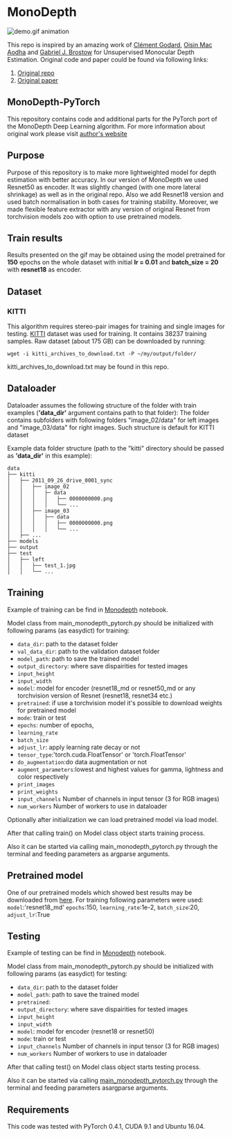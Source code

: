 # MonoDepth
![demo.gif animation](readme_images/demo.gif)

This repo is inspired by an amazing work of [Clément Godard](http://www0.cs.ucl.ac.uk/staff/C.Godard/), [Oisin Mac Aodha](http://vision.caltech.edu/~macaodha/) and [Gabriel J. Brostow](http://www0.cs.ucl.ac.uk/staff/g.brostow/) for Unsupervised Monocular Depth Estimation.
Original code and paper could be found via following links:
1. [Original repo](https://github.com/mrharicot/monodepth)
2. [Original paper](https://arxiv.org/abs/1609.03677)

## MonoDepth-PyTorch
This repository contains code and additional parts for the PyTorch port of the MonoDepth Deep Learning algorithm. For more information about original work please visit [author's website](http://visual.cs.ucl.ac.uk/pubs/monoDepth/)

## Purpose

Purpose of this repository is to make more lightweighted model for depth estimation with better accuracy.
In our version of MonoDepth we used Resnet50 as encoder. It was slightly changed (with one more lateral shrinkage) as well as in the original repo.
Also we add Resnet18 version and used batch normalisation in both cases for training stability.
Moreover, we made flexible feature extractor with any version of original Resnet from torchvision models zoo
 with option to use pretrained models.

## Train results

Results presented on the gif may be obtained using the model pretrained for **150** epochs on the whole dataset with initial **lr = 0.01** and **batch_size = 20** with **resnet18** as encoder.



## Dataset
### KITTI

This algorithm requires stereo-pair images for training and single images for testing.
[KITTI](http://www.cvlibs.net/datasets/kitti/raw_data.php) dataset was used for training.
It contains 38237 training samples.
Raw dataset (about 175 GB) can be downloaded by running:
```shell
wget -i kitti_archives_to_download.txt -P ~/my/output/folder/
```
kitti_archives_to_download.txt may be found in this repo.

## Dataloader
Dataloader assumes the following structure of the folder with train examples (**'data_dir'** argument contains path to that folder):
The folder contains subfolders with following folders "image_02/data" for left images and  "image_03/data" for right images.
Such structure is default for KITTI dataset

Example data folder structure (path to the "kitti" directory should be passed as **'data_dir'** in this example):
```
data
├── kitti
│   ├── 2011_09_26_drive_0001_sync
│   │   ├── image_02
│   │   │   ├─ data
│   │   │   │   ├── 0000000000.png
│   │   │   │   └── ...
│   │   ├── image_03
│   │   │   ├── data
│   │   │   │   ├── 0000000000.png
│   │   │   │   └── ...
│   ├── ...
├── models
├── output
├── test
│   ├── left
│   │   ├── test_1.jpg
│   │   └── ...
```
    
## Training
Example of training can be find in [Monodepth](Monodepth.ipynb) notebook.

Model class from main_monodepth_pytorch.py should be initialized with following params (as easydict) for training:
 - `data_dir`: path to the dataset folder
 - `val_data_dir`: path to the validation dataset folder
 - `model_path`: path to save the trained model
 - `output_directory`: where save dispairities for tested images
 - `input_height`
 - `input_width`
 - `model`: model for encoder (resnet18_md or resnet50_md or any torchvision version of Resnet (resnet18, resnet34 etc.)
 - `pretrained`: if use a torchvision model it's possible to download weights for pretrained model
 - `mode`: train or test
 - `epochs`: number of epochs,
 - `learning_rate`
 - `batch_size`
 - `adjust_lr`: apply learning rate decay or not
 - `tensor_type`:'torch.cuda.FloatTensor' or 'torch.FloatTensor'
 - `do_augmentation`:do data augmentation or not
 - `augment_parameters`:lowest and highest values for gamma, lightness and color respectively
 - `print_images`
 - `print_weights`
 - `input_channels` Number of channels in input tensor (3 for RGB images)
 - `num_workers` Number of workers to use in dataloader

Optionally after initialization we can load pretrained model via load model.

After that calling train() on Model class object starts training process.

Also it can be started via calling main_monodepth_pytorch.py through the terminal and feeding parameters as argparse arguments.

## Pretrained model

One of our pretrained models which showed best results may be downloaded from [here](https://my.pcloud.com/publink/show?code=XZdFzu7ZfCAEf0uj8zRhDrBsjuEoeSo2QXak).
For training following parameters were used:
`model`:'resnet18_md'
`epochs`:150,
`learning_rate`:1e-2,
`batch_size`:20,
`adjust_lr`:True 
    
## Testing
Example of testing can be find in [Monodepth](Monodepth.ipynb) notebook.

Model class from main_monodepth_pytorch.py should be initialized with following params (as easydict) for testing:
 - `data_dir`: path to the dataset folder
 - `model_path`: path to save the trained model
 - `pretrained`: 
 - `output_directory`: where save dispairities for tested images
 - `input_height`
 - `input_width`
 - `model`: model for encoder (resnet18 or resnet50)
 - `mode`: train or test
 - `input_channels` Number of channels in input tensor (3 for RGB images)
 - `num_workers` Number of workers to use in dataloader
 
After that calling test() on Model class object starts testing process.

Also it can be started via calling [main_monodepth_pytorch.py](main_monodepth_pytorch.py) through the terminal and feeding parameters asargparse arguments. 
    
## Requirements
This code was tested with PyTorch 0.4.1, CUDA 9.1 and Ubuntu 16.04.
